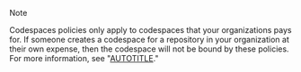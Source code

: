 > [!NOTE]
> Codespaces policies only apply to codespaces that your organizations pays for. If someone creates a codespace for a repository in your organization at their own expense, then the codespace will not be bound by these policies. For more information, see "[AUTOTITLE](/codespaces/managing-codespaces-for-your-organization/choosing-who-owns-and-pays-for-codespaces-in-your-organization)."
